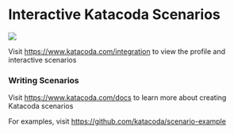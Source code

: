 # Interactive Katacoda Scenarios

[![](http://shields.katacoda.com/katacoda/integration/count.svg)](https://www.katacoda.com/integration "Get your profile on Katacoda.com")

Visit https://www.katacoda.com/integration to view the profile and interactive scenarios

### Writing Scenarios
Visit https://www.katacoda.com/docs to learn more about creating Katacoda scenarios

For examples, visit https://github.com/katacoda/scenario-example
